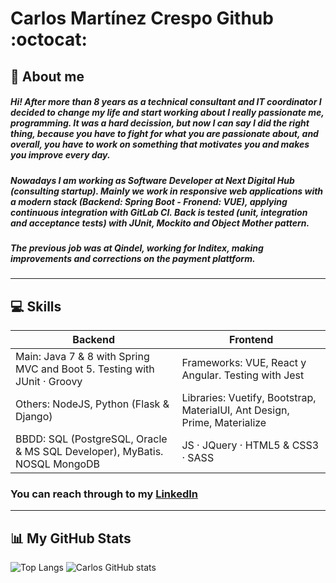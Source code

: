 # Carlos Martínez Crespo Github :octocat:

## 💁 About me
##### Hi! After more than 8 years as a technical consultant and IT coordinator I decided to change my life and start working about I really passionate me, programming. It was a hard decission, but now I can say I did the right thing, because you have to fight for what you are passionate about, and overall, you have to work on something that motivates you and makes you improve every day.

##### Nowadays I am working as Software Developer at Next Digital Hub (consulting startup). Mainly we work in responsive web applications with a modern stack (Backend: Spring Boot - Fronend: VUE), applying continuous integration with GitLab CI. Back is tested (unit, integration and acceptance tests) with JUnit, Mockito and Object Mother pattern.

##### The previous job was at Qindel, working for Inditex, making improvements and corrections on the payment plattform.

-------------

## 💻 Skills

|Backend |  Frontend |
| - | - |
| Main: Java 7 & 8 with Spring MVC and Boot 5. Testing with JUnit · Groovy | Frameworks: VUE, React y Angular. Testing with Jest
Others: NodeJS, Python (Flask & Django) | Libraries: Vuetify, Bootstrap, MaterialUI, Ant Design, Prime, Materialize
BBDD: SQL (PostgreSQL, Oracle & MS SQL Developer), MyBatis. NOSQL MongoDB |  JS · JQuery · HTML5 & CSS3 · SASS |

### You can reach through to my <a href="https://www.linkedin.com/in/carlos-martinez-crespo/" target="_blank">LinkedIn</a>

-------------

## 📊 My GitHub Stats

![Top Langs](https://github-readme-stats.vercel.app/api/top-langs/?username=N1b3lung0&layout=compact&theme=github_dark)
![Carlos GitHub stats](https://github-readme-stats.vercel.app/api?username=N1b3lung0&count_private=true&show_icons=true&theme=github_dark)

<!--
**N1b3lung0/N1b3lung0** is a ✨ _special_ ✨ repository because its `README.md` (this file) appears on your GitHub profile.

Here are some ideas to get you started:

- 🔭 I’m currently working on ...
- 🌱 I’m currently learning ...
- 👯 I’m looking to collaborate on ...
- 🤔 I’m looking for help with ...
- 💬 Ask me about ...
- 📫 How to reach me: ...
- 😄 Pronouns: ...
- ⚡ Fun fact: ...
-->
